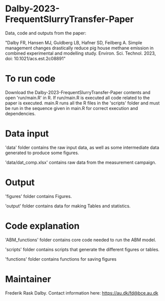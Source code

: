 # Dalby-2023-FrequentSlurryTransfer-Paper
Data, code and outputs from the paper: 

"Dalby FR, Hansen MJ, Guldberg LB, Hafner SD, Feilberg A. 
Simple management changes drastically reduce pig house methane emission in combined experimental and modelling study.
Environ. Sci. Technol. 2023, doi: 10.1021/acs.est.2c08891"

# To run code 
Download the Dalby-2023-FrequentSlurryTransfer-Paper contents and open 'run/main.R' in R. If run/main.R is executed all code related to the paper is executed. main.R runs all the R files in the 'scripts' folder and must be run in the sequence given in main.R for correct execution and dependencies. 

# Data input
'data' folder contains the raw input data, as well as some intermediate data generated to produce some figures.

'data/dat_comp.xlsx' contains raw data from the measurement campaign. 

# Output
'figures' folder contains Figures.

'output' folder contains data for making Tables and statistics.

# Code explanation
'ABM_functions' folder contains core code needed to run the ABM model.

'scripts' folder contains scripts that generate the different figures or tables. 

'functions' folder contains functions for saving figures

# Maintainer
Frederik Rask Dalby. Contact information here: https://au.dk/fd@bce.au.dk

